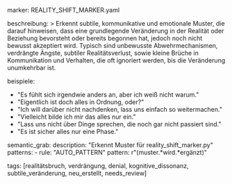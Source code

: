 marker: REALITY_SHIFT_MARKER.yaml

beschreibung: >
  Erkennt subtile, kommunikative und emotionale Muster, die darauf hinweisen, dass eine grundlegende Veränderung in der Realität oder Beziehung bevorsteht oder bereits begonnen hat, jedoch noch nicht bewusst akzeptiert wird. Typisch sind unbewusste Abwehrmechanismen, verdrängte Ängste, subtiler Realitätsverlust, sowie kleine Brüche in Kommunikation und Verhalten, die oft ignoriert werden, bis die Veränderung unumkehrbar ist.

beispiele:
  - "Es fühlt sich irgendwie anders an, aber ich weiß nicht warum."
  - "Eigentlich ist doch alles in Ordnung, oder?"
  - "Ich will darüber nicht nachdenken, lass uns einfach so weitermachen."
  - "Vielleicht bilde ich mir das alles nur ein."
  - "Lass uns nicht über Dinge sprechen, die noch gar nicht passiert sind."
  - "Es ist sicher alles nur eine Phase."

semantic_grab:
  description: "Erkennt Muster für reality_shift_marker.py"
  patterns:
    - rule: "AUTO_PATTERN"
      pattern: r"(muster.*wird.*ergänzt)"

  tags: [realitätsbruch, verdrängung, denial, kognitive_dissonanz, subtile_veränderung, neu_erstellt, needs_review]

